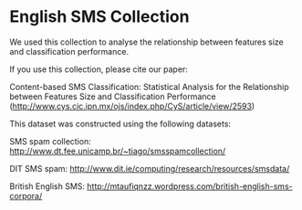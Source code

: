 # English SMS Collection
We used this collection to analyse the relationship between features size and classification performance.

If you use this collection, please cite our paper:

Content-based SMS Classification: Statistical Analysis for the Relationship between Features Size and Classification Performance (http://www.cys.cic.ipn.mx/ojs/index.php/CyS/article/view/2593)

This dataset was constructed using the following datasets:

SMS spam collection: http://www.dt.fee.unicamp.br/~tiago/smsspamcollection/

DIT SMS spam: http://www.dit.ie/computing/research/resources/smsdata/

British English SMS: http://mtaufiqnzz.wordpress.com/british-english-sms-corpora/
